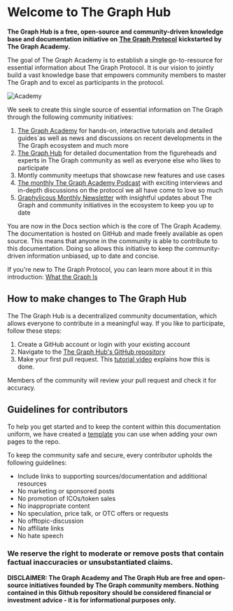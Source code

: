 # Welcome to The Graph Hub

**The Graph Hub is a free, open-source and community-driven knowledge base and documentation initiative on** [**The Graph Protocol**](https://thegraph.com) **kickstarted by The Graph Academy.** 

The goal of The Graph Academy is to establish a single go-to-resource for essential information about The Graph Protocol. It is our vision to jointly build a vast knowledge base that empowers community members to master The Graph and to excel as participants in the protocol.

![Academy](https://i.imgur.com/0zxHSbm.png)

We seek to create this single source of essential information on The Graph through the following community initiatives:

1. [The Graph Academy](https://thegraph.academy/) for hands-on, interactive tutorials and detailed guides´as well as news and discussions on recent developments in the The Graph ecosystem and much more 
2. [The Graph Hub](https://github.com/TheGraphAcademy/Graph-Academy-Hub/) for detailed documentation from the figureheads and experts in The Graph community as well as everyone else who likes to participate
3. Montly community meetups that showcase new features and use cases
4. [The monthly The Graph Academy Podcast](https://soundcloud.com/graph-community-podcast) with exciting interviews and in-depth discussions on the protocol we all have come to love so much
5. [Graphylicous Monthly Newsletter](https://thegraph.academy/) with insightful updates about The Graph and community initiatives in the ecosystem to keep you up to date

You are now in the Docs section which is the core of The Graph Academy. The documentation is hosted on GitHub and made freely available as open source. This means that anyone in the community is able to contribute to this documentation. Doing so allows this initiative to keep the community-driven information unbiased, up to date and concise.

If you're new to The Graph Protocol, you can learn more about it in this introduction: [What the Graph Is](https://thegraph.com/docs/introduction#what-the-graph-is)

## How to make changes to The Graph Hub

The The Graph Hub is a decentralized community documentation, which allows everyone to contribute in a meaningful way. If you like to participate, follow these steps:

1. Create a GitHub account or login with your existing account
2. Navigate to the [The Graph Hub's GitHub repository]([https://github.com/TheGraphAcademy/Graph-Academy-Hub/)
3. Make your first pull request. This [tutorial video](https://www.youtube.com/watch?v=YTbRzhQju4c&t=1s) explains how this is done.

Members of the community will review your pull request and check it for accuracy.

## Guidelines for contributors

To help you get started and to keep the content within this documentation uniform, we have created a [template](https://github.com/TheGraphAcademy/Graph-Academy-Hub/blob/main/template.md) you can use when adding your own pages to the repo.

To keep the community safe and secure, every contributor upholds the following guidelines:

* Include links to supporting sources/documentation and additional resources
* No marketing or sponsored posts
* No promotion of ICOs/token sales
* No inappropriate content
* No speculation, price talk, or OTC offers or requests
* No offtopic-discussion
* No affiliate links
* No hate speech

### We reserve the right to moderate or remove posts that contain factual inaccuracies or unsubstantiated claims.

**DISCLAIMER: The Graph Academy and The Graph Hub are free and open-source initiatives founded by The Graph community members. Nothing contained in this Github repository should be considered financial or investment advice - it is for informational purposes only.**


